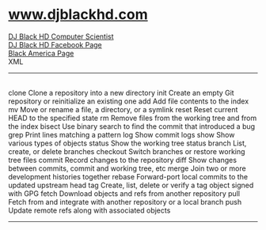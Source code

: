 # <a href="https://sites.google.com/site/djblacksbackyard/">www.djblackhd.com</a>
<a href="https://sites.google.com/s/0B4cTBfbwlicmdm1QTkxWTGJ6NHM/p/0B4cTBfbwlicmNDUybDdxR3hZWE0/edit" target="_blank">DJ Black HD Computer Scientist</a><br />
<a href="https://www.facebook.com/DJBLACKHD">DJ Black HD Facebook Page</a><br />
<a href="http://blackinamerica.com/cgi-bin/blog.cgi?id=1990949" target="_blank">Black America Page</a><br />
XML<br />
<hr>
<br>
   clone      Clone a repository into a new directory
   init       Create an empty Git repository or reinitialize an existing one
   add        Add file contents to the index
   mv         Move or rename a file, a directory, or a symlink
   reset      Reset current HEAD to the specified state
   rm         Remove files from the working tree and from the index
   bisect     Use binary search to find the commit that introduced a bug
   grep       Print lines matching a pattern
   log        Show commit logs
   show       Show various types of objects
   status     Show the working tree status
   branch     List, create, or delete branches
   checkout   Switch branches or restore working tree files
   commit     Record changes to the repository
   diff       Show changes between commits, commit and working tree, etc
   merge      Join two or more development histories together
   rebase     Forward-port local commits to the updated upstream head
   tag        Create, list, delete or verify a tag object signed with GPG
   fetch      Download objects and refs from another repository
   pull       Fetch from and integrate with another repository or a local branch
   push       Update remote refs along with associated objects
<hr>















